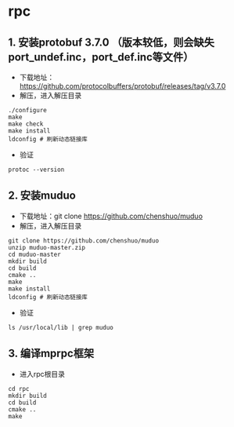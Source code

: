 # rpc
<!-- 环境配置 -->
## 1. 安装protobuf 3.7.0 （版本较低，则会缺失port_undef.inc，port_def.inc等文件）
- 下载地址：https://github.com/protocolbuffers/protobuf/releases/tag/v3.7.0
- 解压，进入解压目录
```shell
./configure
make
make check
make install
ldconfig # 刷新动态链接库
```
- 验证
```shell
protoc --version
```
## 2. 安装muduo
- 下载地址：git clone https://github.com/chenshuo/muduo
- 解压，进入解压目录
```shell
git clone https://github.com/chenshuo/muduo
unzip muduo-master.zip
cd muduo-master
mkdir build
cd build
cmake ..
make
make install
ldconfig # 刷新动态链接库
```
- 验证
```shell
ls /usr/local/lib | grep muduo
```
## 3. 编译mprpc框架
- 进入rpc根目录
```shell
cd rpc
mkdir build
cd build
cmake ..
make
```